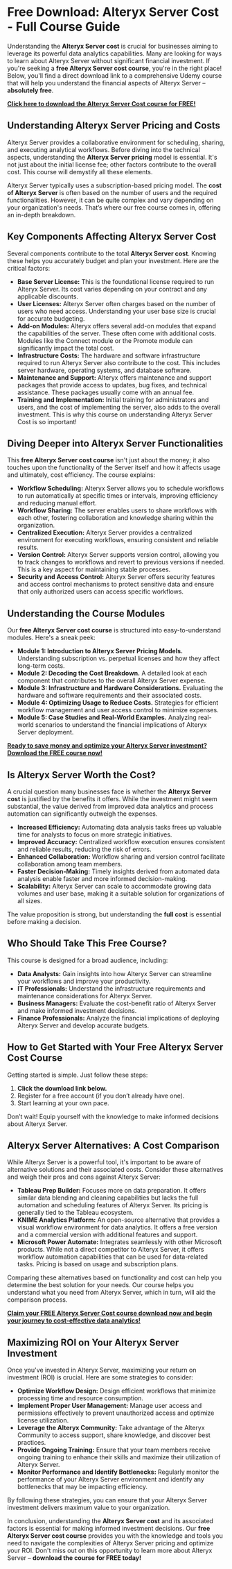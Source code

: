 # Free Download: Alteryx Server Cost - Full Course Guide

Understanding the **Alteryx Server cost** is crucial for businesses aiming to leverage its powerful data analytics capabilities. Many are looking for ways to learn about Alteryx Server without significant financial investment. If you're seeking a **free Alteryx Server cost course**, you're in the right place! Below, you'll find a direct download link to a comprehensive Udemy course that will help you understand the financial aspects of Alteryx Server – **absolutely free**.

[**Click here to download the Alteryx Server Cost course for FREE!**](https://udemywork.com/alteryx-server-cost)

## Understanding Alteryx Server Pricing and Costs

Alteryx Server provides a collaborative environment for scheduling, sharing, and executing analytical workflows. Before diving into the technical aspects, understanding the **Alteryx Server pricing** model is essential. It's not just about the initial license fee; other factors contribute to the overall cost. This course will demystify all these elements.

Alteryx Server typically uses a subscription-based pricing model. The **cost of Alteryx Server** is often based on the number of users and the required functionalities. However, it can be quite complex and vary depending on your organization's needs. That’s where our free course comes in, offering an in-depth breakdown.

## Key Components Affecting Alteryx Server Cost

Several components contribute to the total **Alteryx Server cost**. Knowing these helps you accurately budget and plan your investment. Here are the critical factors:

*   **Base Server License:** This is the foundational license required to run Alteryx Server. Its cost varies depending on your contract and any applicable discounts.
*   **User Licenses:** Alteryx Server often charges based on the number of users who need access. Understanding your user base size is crucial for accurate budgeting.
*   **Add-on Modules:** Alteryx offers several add-on modules that expand the capabilities of the server. These often come with additional costs. Modules like the Connect module or the Promote module can significantly impact the total cost.
*   **Infrastructure Costs:** The hardware and software infrastructure required to run Alteryx Server also contribute to the cost. This includes server hardware, operating systems, and database software.
*   **Maintenance and Support:** Alteryx offers maintenance and support packages that provide access to updates, bug fixes, and technical assistance. These packages usually come with an annual fee.
*   **Training and Implementation:** Initial training for administrators and users, and the cost of implementing the server, also adds to the overall investment. This is why this course on understanding Alteryx Server Cost is so important!

## Diving Deeper into Alteryx Server Functionalities

This **free Alteryx Server cost course** isn't just about the money; it also touches upon the functionality of the Server itself and how it affects usage and ultimately, cost efficiency. The course explains:

*   **Workflow Scheduling:** Alteryx Server allows you to schedule workflows to run automatically at specific times or intervals, improving efficiency and reducing manual effort.
*   **Workflow Sharing:** The server enables users to share workflows with each other, fostering collaboration and knowledge sharing within the organization.
*   **Centralized Execution:** Alteryx Server provides a centralized environment for executing workflows, ensuring consistent and reliable results.
*   **Version Control:** Alteryx Server supports version control, allowing you to track changes to workflows and revert to previous versions if needed. This is a key aspect for maintaining stable processes.
*   **Security and Access Control:** Alteryx Server offers security features and access control mechanisms to protect sensitive data and ensure that only authorized users can access specific workflows.

## Understanding the Course Modules

Our **free Alteryx Server cost course** is structured into easy-to-understand modules. Here's a sneak peek:

*   **Module 1: Introduction to Alteryx Server Pricing Models.** Understanding subscription vs. perpetual licenses and how they affect long-term costs.
*   **Module 2: Decoding the Cost Breakdown.** A detailed look at each component that contributes to the overall Alteryx Server expense.
*   **Module 3: Infrastructure and Hardware Considerations.** Evaluating the hardware and software requirements and their associated costs.
*   **Module 4: Optimizing Usage to Reduce Costs.** Strategies for efficient workflow management and user access control to minimize expenses.
*   **Module 5: Case Studies and Real-World Examples.** Analyzing real-world scenarios to understand the financial implications of Alteryx Server deployment.

[**Ready to save money and optimize your Alteryx Server investment? Download the FREE course now!**](https://udemywork.com/alteryx-server-cost)

## Is Alteryx Server Worth the Cost?

A crucial question many businesses face is whether the **Alteryx Server cost** is justified by the benefits it offers. While the investment might seem substantial, the value derived from improved data analytics and process automation can significantly outweigh the expenses.

*   **Increased Efficiency:** Automating data analysis tasks frees up valuable time for analysts to focus on more strategic initiatives.
*   **Improved Accuracy:** Centralized workflow execution ensures consistent and reliable results, reducing the risk of errors.
*   **Enhanced Collaboration:** Workflow sharing and version control facilitate collaboration among team members.
*   **Faster Decision-Making:** Timely insights derived from automated data analysis enable faster and more informed decision-making.
*   **Scalability:** Alteryx Server can scale to accommodate growing data volumes and user base, making it a suitable solution for organizations of all sizes.

The value proposition is strong, but understanding the **full cost** is essential before making a decision.

## Who Should Take This Free Course?

This course is designed for a broad audience, including:

*   **Data Analysts:** Gain insights into how Alteryx Server can streamline your workflows and improve your productivity.
*   **IT Professionals:** Understand the infrastructure requirements and maintenance considerations for Alteryx Server.
*   **Business Managers:** Evaluate the cost-benefit ratio of Alteryx Server and make informed investment decisions.
*   **Finance Professionals:** Analyze the financial implications of deploying Alteryx Server and develop accurate budgets.

## How to Get Started with Your Free Alteryx Server Cost Course

Getting started is simple. Just follow these steps:

1.  **Click the download link below.**
2.  Register for a free account (if you don’t already have one).
3.  Start learning at your own pace.

Don’t wait! Equip yourself with the knowledge to make informed decisions about Alteryx Server.

## Alteryx Server Alternatives: A Cost Comparison

While Alteryx Server is a powerful tool, it's important to be aware of alternative solutions and their associated costs. Consider these alternatives and weigh their pros and cons against Alteryx Server:

*   **Tableau Prep Builder:** Focuses more on data preparation. It offers similar data blending and cleaning capabilities but lacks the full automation and scheduling features of Alteryx Server. Its pricing is generally tied to the Tableau ecosystem.
*   **KNIME Analytics Platform:** An open-source alternative that provides a visual workflow environment for data analytics. It offers a free version and a commercial version with additional features and support.
*   **Microsoft Power Automate:** Integrates seamlessly with other Microsoft products. While not a direct competitor to Alteryx Server, it offers workflow automation capabilities that can be used for data-related tasks. Pricing is based on usage and subscription plans.

Comparing these alternatives based on functionality and cost can help you determine the best solution for your needs. Our course helps you understand what you need from Alteryx Server, which in turn, will aid the comparison process.

[**Claim your FREE Alteryx Server Cost course download now and begin your journey to cost-effective data analytics!**](https://udemywork.com/alteryx-server-cost)

## Maximizing ROI on Your Alteryx Server Investment

Once you've invested in Alteryx Server, maximizing your return on investment (ROI) is crucial. Here are some strategies to consider:

*   **Optimize Workflow Design:** Design efficient workflows that minimize processing time and resource consumption.
*   **Implement Proper User Management:** Manage user access and permissions effectively to prevent unauthorized access and optimize license utilization.
*   **Leverage the Alteryx Community:** Take advantage of the Alteryx Community to access support, share knowledge, and discover best practices.
*   **Provide Ongoing Training:** Ensure that your team members receive ongoing training to enhance their skills and maximize their utilization of Alteryx Server.
*   **Monitor Performance and Identify Bottlenecks:** Regularly monitor the performance of your Alteryx Server environment and identify any bottlenecks that may be impacting efficiency.

By following these strategies, you can ensure that your Alteryx Server investment delivers maximum value to your organization.

In conclusion, understanding the **Alteryx Server cost** and its associated factors is essential for making informed investment decisions. Our **free Alteryx Server cost course** provides you with the knowledge and tools you need to navigate the complexities of Alteryx Server pricing and optimize your ROI. Don't miss out on this opportunity to learn more about Alteryx Server – **download the course for FREE today!**
